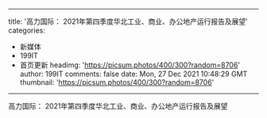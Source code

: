 
---
title: '高力国际： 2021年第四季度华北工业、商业、办公地产运行报告及展望'
categories: 
 - 新媒体
 - 199IT
 - 首页更新
headimg: 'https://picsum.photos/400/300?random=8706'
author: 199IT
comments: false
date: Mon, 27 Dec 2021 10:48:29 GMT
thumbnail: 'https://picsum.photos/400/300?random=8706'
---

<div>   
高力国际： 2021年第四季度华北工业、商业、办公地产运行报告及展望  
</div>
            